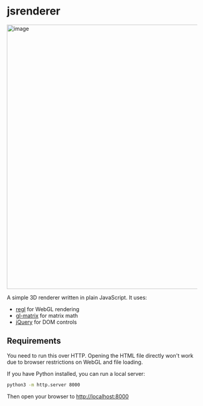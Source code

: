 # jsrenderer

<img width="972" height="700" alt="image" src="https://github.com/user-attachments/assets/c86e97e4-3dce-4d9c-a74a-5b13badfaadd" />

A simple 3D renderer written in plain JavaScript. It uses:

- [regl](https://github.com/regl-project/regl) for WebGL rendering  
- [gl-matrix](https://github.com/toji/gl-matrix) for matrix math  
- [jQuery](https://jquery.com/) for DOM controls

## Requirements

You need to run this over HTTP. Opening the HTML file directly won't work due to browser restrictions on WebGL and file loading.

If you have Python installed, you can run a local server:

```bash
python3 -m http.server 8000
```

Then open your browser to [http://localhost:8000](http://localhost:8000)

